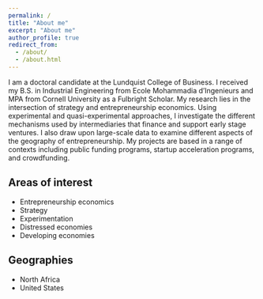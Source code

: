 ```yaml
---
permalink: /
title: "About me"
excerpt: "About me"
author_profile: true
redirect_from: 
  - /about/
  - /about.html
---
```


I am a doctoral candidate at the Lundquist College of Business. I received my B.S. in Industrial Engineering from Ecole Mohammadia d’Ingenieurs and MPA from Cornell University as a Fulbright Scholar. My research lies in the intersection of strategy and entrepreneurship economics. Using experimental and quasi-experimental approaches, I investigate the different mechanisms used by intermediaries that finance and support early stage ventures. I also draw upon large-scale data to examine different aspects of the geography of entrepreneurship. My projects are based in a range of contexts including public funding programs, startup acceleration programs, and crowdfunding. 

Areas of interest 
---------
* Entrepreneurship economics 
* Strategy 
* Experimentation 
* Distressed economies 
* Developing economies

Geographies 
--------
* North Africa
* United States 



